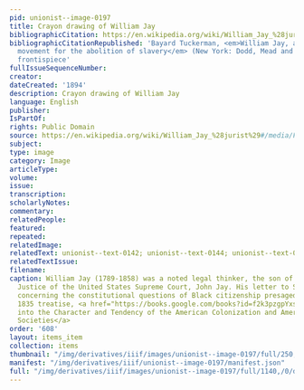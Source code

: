 ```yaml
---
pid: unionist--image-0197
title: Crayon drawing of William Jay
bibliographicCitation: https://en.wikipedia.org/wiki/William_Jay_%28jurist%29#/media/File:William_Jay,_crayon_portrait_by_Martin.png
bibliographicCitationRepublished: 'Bayard Tuckerman, <em>William Jay, and the constitutional
  movement for the abolition of slavery</em> (New York: Dodd, Mead and Company, 1894),
  frontispiece'
fullIssueSequenceNumber: 
creator: 
dateCreated: '1894'
description: Crayon drawing of William Jay
language: English
publisher: 
IsPartOf: 
rights: Public Domain
source: https://en.wikipedia.org/wiki/William_Jay_%28jurist%29#/media/File:William_Jay,_crayon_portrait_by_Martin.png
subject: 
type: image
category: Image
articleType: 
volume: 
issue: 
transcription: 
scholarlyNotes: 
commentary: 
relatedPeople: 
featured: 
repeated: 
relatedImage: 
relatedText: unionist--text-0142; unionist--text-0144; unionist--text-0408
relatedTextIssue: 
filename: 
caption: William Jay (1789-1858) was a noted legal thinker, the son of the first Chief
  Justice of the United States Supreme Court, John Jay. His letter to Samuel J. May
  concerning the constitutional questions of Black citizenship presaged his important
  1835 treatise, <a href="https://books.google.com/books?id=f2k3pzgpYxsC">An Inquiry
  into the Character and Tendency of the American Colonization and American Anti-Slavery
  Societies</a>
order: '608'
layout: items_item
collection: items
thumbnail: "/img/derivatives/iiif/images/unionist--image-0197/full/250,/0/default.jpg"
manifest: "/img/derivatives/iiif/unionist--image-0197/manifest.json"
full: "/img/derivatives/iiif/images/unionist--image-0197/full/1140,/0/default.jpg"
---
```

